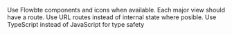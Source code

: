 Use Flowbte components and icons when available.
Each major view should have a route. Use URL routes instead of internal state where posible.
Use TypeScript instead of JavaScript for type safety
